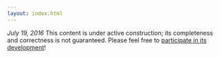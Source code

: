 ```yaml
---
layout: index.html
---
```


*July 19, 2016* This content is under active construction; its completeness and
correctness is not guaranteed. Please feel free to [participate in its
development](https://github.com/bocoup-education/speaking-nix)!
